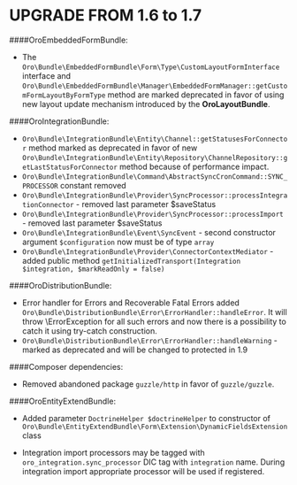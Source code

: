 UPGRADE FROM 1.6 to 1.7
=======================

####OroEmbeddedFormBundle:
- The `Oro\Bundle\EmbeddedFormBundle\Form\Type\CustomLayoutFormInterface` interface and `Oro\Bundle\EmbeddedFormBundle\Manager\EmbeddedFormManager::getCustomFormLayoutByFormType` method are marked deprecated in favor of using new layout update mechanism introduced by the **OroLayoutBundle**.

####OroIntegrationBundle:
- `Oro\Bundle\IntegrationBundle\Entity\Channel::getStatusesForConnector` method marked as deprecated in favor of new `Oro\Bundle\IntegrationBundle\Entity\Repository\ChannelRepository::getLastStatusForConnector` method because of performance impact.
- `Oro\Bundle\IntegrationBundle\Command\AbstractSyncCronCommand::SYNC_PROCESSOR` constant removed
- `Oro\Bundle\IntegrationBundle\Provider\SyncProcessor::processIntegrationConnector` - removed last parameter $saveStatus
- `Oro\Bundle\IntegrationBundle\Provider\SyncProcessor::processImport` - removed last parameter $saveStatus
- `Oro\Bundle\IntegrationBundle\Event\SyncEvent` - second constructor argument `$configuration` now must be of type `array`
- `Oro\Bundle\IntegrationBundle\Provider\ConnectorContextMediator` - added public method `getInitializedTransport(Integration $integration, $markReadOnly = false)`

####OroDistributionBundle:
-  Error handler for Errors and Recoverable Fatal Errors added `Oro\Bundle\DistributionBundle\Error\ErrorHandler::handleError`.
   It will throw \ErrorException for all such errors and now there is a possibility to catch it using try-catch construction.
-  `Oro\Bundle\DistributionBundle\Error\ErrorHandler::handleWarning` - marked as deprecated and will be changed to protected in 1.9
  
####Composer dependencies:
- Removed abandoned package `guzzle/http` in favor of `guzzle/guzzle`.

####OroEntityExtendBundle:
- Added parameter `DoctrineHelper $doctrineHelper` to constructor of `Oro\Bundle\EntityExtendBundle\Form\Extension\DynamicFieldsExtension` class

- Integration import processors may be tagged with `oro_integration.sync_processor` DIC tag with `integration` name. During integration import appropriate processor will be used if registered.
